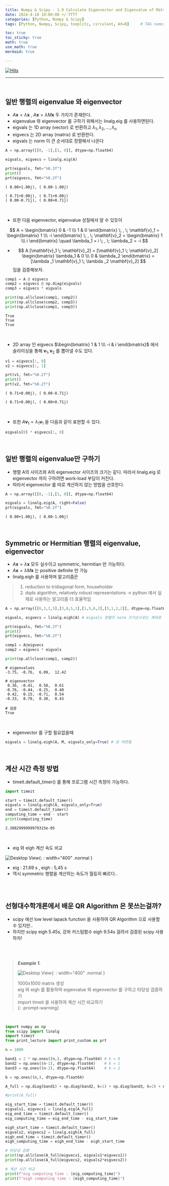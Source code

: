 ```yaml
---
title: Numpy & Scipy - 1.9 Calculate Eigenvector and Eigenvalue of Matrix
date: 2024-4-18 10:00:00 +/-TTTT
categories: [Python, Numpy & Scipy]
tags: [Python, Numpy, Scipy, toeplitz, circulant, AX=B]     # TAG names should always be lowercase

toc: true
toc_sticky: true
math: true  
use_math: true
mermaid: true

---
```

[![Hits](https://hits.sh/epheria.github.io.svg?view=today-total&label=visitors)](https://hits.sh/epheria.github.io/)

---

<br>

## 일반 행렬의 eigenvalue 와 eigenvector

- $A\mathbf{x} = \lambda \mathbf{x}$ , $A\mathbf{x} = \lambda M \mathbf{x}$ 두 가지가 존재한다.
- eigenvalue 와 eigenvector 를 구하기 위해서는 linalg.eig 를 사용하면된다.
- eigvals 는 1D array (vector) 로 반환하고 $\lambda _1, \lambda _2, \dots, \lambda_n$
- eigvecs 는 2D array (matrix) 로 반환한다.
- eigvals 는 norm 이 큰 순서대로 정렬해서 나온다

```python
A = np.array([[0, -1],[1, 0]], dtype=np.float64)

eigvals, eigvecs = linalg.eig(A)

prt(eigvals, fmt="%0.2f")
print()
prt(eigvecs, fmt="%0.2f")
```

```console
( 0.00+1.00j), ( 0.00-1.00j)

( 0.71+0.00j), ( 0.71+0.00j)
( 0.00-0.71j), ( 0.00+0.71j)
```

<br>

- 또한 다음 eigenvector, eigenvalue 성질에서 알 수 있듯이

$$ A = \begin{bmatrix} 0 & -1 \\\ 1 & 0 \end{bmatrix} \; , \; \mathbf{v}_1 = \begin{bmatrix} 1 \\\ -i \end{bmatrix} \; , \; \mathbf{v}_2 = \begin{bmatrix} 1 \\\ i \end{bmatrix} \quad \lambda_1 = i \; , \; \lambda_2 = -i $$

- $$ A [\mathbf{v}_1 \; \mathbf{v}_2] = [\mathbf{v}_1 \; \mathbf{v}_2] \begin{bmatrix} \lambda_1 & 0 \\\ 0 & \lambda_2 \end{bmatrix} = [\lambda _1 \mathbf{v}_1 \; \lambda _2 \mathbf{v}_2] $$ 임을 검증해보자. 

```python
comp1 = A @ eigvecs
comp2 = eigvecs @ np.diag(eigvals)
comp3 = eigvecs * eigvals

print(np.allclose(comp1, comp2))
print(np.allclose(comp2, comp3))
print(np.allclose(comp1, comp3))
```

```console
True
True
True
```

<br>

- 2D array 인 eigvecs $\begin{bmatrix} 1 & 1 \\\ -i & i \end{bmatrix}$ 에서 슬라이싱을 통해 $\mathbf{v}_1, \mathbf{v}_2$ 를 뽑아낼 수도 있다.

```python
v1 = eigvecs[:, 0]
v2 = eigvecs[:, 1]

prt(v1, fmt="%0.2f")
print()
prt(v2, fmt="%0.2f")
```

```console
( 0.71+0.00j), ( 0.00-0.71j)

( 0.71+0.00j), ( 0.00+0.71j)
```

<br>

- 또한 $A\mathbf{v}_1 = \lambda _1 \mathbf{v}_1$ 을 다음과 같이 표현할 수 있다.

```python
eigvals[0] * eigvecs[:, 0]
```

<br>

## 일반 행렬의 eigenvalue만 구하기

- 행렬 A의 사이즈와 A의 eigenvector 사이즈의 크기는 같다. 따라서 linalg.eig 로 eigenvector 까지 구하려면 work-load 부담이 커진다.
- 따라서 eigenvector 를 따로 계산하지 않는 방법을 선호한다.

```python
A = np.array([[0, -1],[1, 0]], dtype=np.float64)

eigvals = linalg.eig(A, right=False)
prt(eigvals, fmt="%0.2f")
```

```console
( 0.00+1.00j), ( 0.00-1.00j)
```

<br>

## Symmetric or Hermitian 행렬의 eigenvalue, eigenvector

- $A\mathbf{x} = \lambda \mathbf{x}$ 모두 실수이고 symmetric, hermitian 만 가능하다.
- $A\mathbf{x} = \lambda M \mathbf{x}$ 는 positive definite 만 가능
- linalg.eigh 를 사용하며 알고리즘은
> 1. reduction to tridiagonal form, householder     
> 2. dqds algorithm, relatively robust representations -> python 에서 실제로 사용하는 알고리즘 더 효율적임


```python
A = np.array([[6,3,1,5],[3,0,5,1],[1,5,6,2],[5,1,2,2]], dtype=np.float64)

eigvals, eigvecs = linalg.eigh(A) # eigvals 정렬이 norm 크기순으로는 제대로 안됨

prt(eigvals, fmt="%0.2f")
print()
prt(eigvecs, fmt="%0.2f")

comp1 = A@eigvecs
comp2 = eigvecs * eigvals

print(np.allclose(comp1, comp2))
```

```console
# eigenvalues
-3.75, -0.76,  6.09,  12.42

# eigenvector
 0.36, -0.41,  0.58,  0.61
-0.76, -0.44, -0.25,  0.40
 0.42,  0.15, -0.71,  0.54
-0.33,  0.78,  0.30,  0.43

# 검증
True
```

<br>

- eigenvector 를 구할 필요없을때

```python
eigvals = linalg.eigh(A, M, eigvals_only=True) # 로 하면됨
```

<br>

## 계산 시간 측정 방법

- timeit.default_timer() 를 통해 프로그램 시간 측정이 가능하다.

```python
import timeit 

start = timeit.default_timer()
eigvals = linalg.eigh(A, eigvals_only=True)
end = timeit.default_timer()
computing_time = end - start
print(computing_time)
```

```console
2.3082999999979315e-05
```

<br>

- eig 와 eigh 계산 속도 비교

![Desktop View](/assets/img/post/python/numpy01_9_01.png){: : width="400" .normal }     

- eig : 21.69 s , eigh : 5,45 s
- 역시 symmetric 행렬을 계산하는 속도가 월등히 빠르다..

<br>
<br>

## 선형대수학개론에서 배운 QR Algorithm 은 못쓰는걸까?

- scipy 에선 low level lapack function 을 사용하여 QR Algorithm 으로 사용할 수 있지만..
- 하지만 scipy eigh 5.45s, 강좌 커스텀함수 eigh 9.54s 걸려서 검증된 scipy 사용하자!


<br>
<br>


> ***Example 1.***      
>      
> ![Desktop View](/assets/img/post/python/numpy01_9_02.png){: : width="400" .normal }     
>         
> 1000x1000 matrix 생성     
> eig 와 eigh 를 활용하여 eigenvalue 와 eigenvector 를 구하고 타당성 검증하기            
> import timeit 을 사용하여 계산 시간 비교하기      
{: .prompt-warning}

<br>

```python
import numpy as np
from scipy import linalg
import timeit
from print_lecture import print_custom as prt

n = 1000

band1 = 2 * np.ones((n,), dtype=np.float64) # k = 0
band2 = np.ones((n-1), dtype=np.float64)    # k = 1
band3 = np.ones((n-2), dtype=np.float64)    # k = 2

b = np.ones((n,), dtype=np.float64)

A_full = np.diag(band1) + np.diag(band2, k=1) + np.diag(band3, k=2) + np.diag(band2, k=-1) + np.diag(band3, k=-2)

#print(A_full)

eig_start_time = timeit.default_timer()
eigvals1, eigvecs1 = linalg.eig(A_full)
eig_end_time = timeit.default_timer()
eig_computing_time = eig_end_time - eig_start_time

eigh_start_time = timeit.default_timer()
eigvals2, eigvecs2 = linalg.eigh(A_full)
eigh_end_time = timeit.default_timer()
eigh_computing_time = eigh_end_time - eigh_start_time

# 타당성 검증
print(np.allclose(A_full@eigvecs1, eigvals1*eigvecs1))
print(np.allclose(A_full@eigvecs2, eigvals2*eigvecs2))

# 계산 시간 비교
print(f"eig computing time : {eig_computing_time}")
print(f"eigh computing time : {eigh_computing_time}")

```